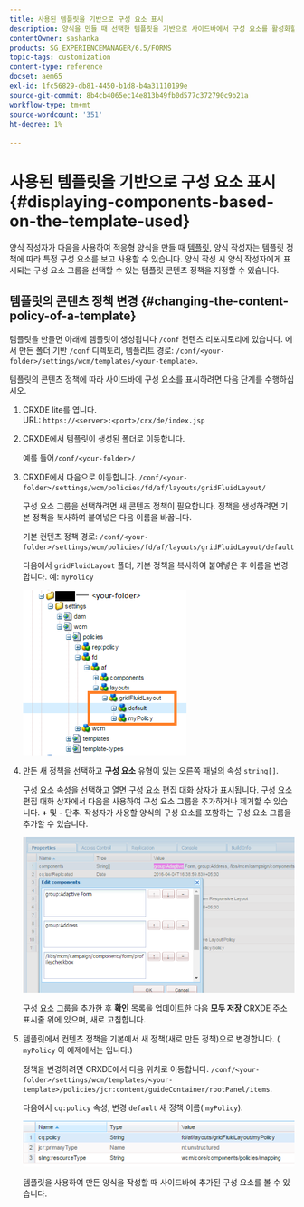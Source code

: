 ```yaml
---
title: 사용된 템플릿을 기반으로 구성 요소 표시
description: 양식을 만들 때 선택한 템플릿을 기반으로 사이드바에서 구성 요소를 활성화할 수 있는 방법을 알아봅니다.
contentOwner: sashanka
products: SG_EXPERIENCEMANAGER/6.5/FORMS
topic-tags: customization
content-type: reference
docset: aem65
exl-id: 1fc56829-db81-4450-b1d8-b4a31110199e
source-git-commit: 8b4cb4065ec14e813b49fb0d577c372790c9b21a
workflow-type: tm+mt
source-wordcount: '351'
ht-degree: 1%

---
```


# 사용된 템플릿을 기반으로 구성 요소 표시{#displaying-components-based-on-the-template-used}

양식 작성자가 다음을 사용하여 적응형 양식을 만들 때 [템플릿](../../forms/using/template-editor.md), 양식 작성자는 템플릿 정책에 따라 특정 구성 요소를 보고 사용할 수 있습니다. 양식 작성 시 양식 작성자에게 표시되는 구성 요소 그룹을 선택할 수 있는 템플릿 콘텐츠 정책을 지정할 수 있습니다.

## 템플릿의 콘텐츠 정책 변경 {#changing-the-content-policy-of-a-template}

템플릿을 만들면 아래에 템플릿이 생성됩니다 `/conf` 컨텐츠 리포지토리에 있습니다. 에서 만든 폴더 기반 `/conf` 디렉토리, 템플리트 경로: `/conf/<your-folder>/settings/wcm/templates/<your-template>`.

템플릿의 콘텐츠 정책에 따라 사이드바에 구성 요소를 표시하려면 다음 단계를 수행하십시오.

1. CRXDE lite를 엽니다.\
   URL: `https://<server>:<port>/crx/de/index.jsp`
1. CRXDE에서 템플릿이 생성된 폴더로 이동합니다.

   예를 들어`/conf/<your-folder>/`

1. CRXDE에서 다음으로 이동합니다. `/conf/<your-folder>/settings/wcm/policies/fd/af/layouts/gridFluidLayout/`

   구성 요소 그룹을 선택하려면 새 콘텐츠 정책이 필요합니다. 정책을 생성하려면 기본 정책을 복사하여 붙여넣은 다음 이름을 바꿉니다.

   기본 컨텐츠 정책 경로: `/conf/<your-folder>/settings/wcm/policies/fd/af/layouts/gridFluidLayout/default`

   다음에서 `gridFluidLayout` 폴더, 기본 정책을 복사하여 붙여넣은 후 이름을 변경합니다. 예: `myPolicy`

   ![기본 정책 복사](assets/crx-default1.png)

1. 만든 새 정책을 선택하고 **구성 요소** 유형이 있는 오른쪽 패널의 속성 `string[]`.

   구성 요소 속성을 선택하고 열면 구성 요소 편집 대화 상자가 표시됩니다. 구성 요소 편집 대화 상자에서 다음을 사용하여 구성 요소 그룹을 추가하거나 제거할 수 있습니다. **+** 및 **-** 단추. 작성자가 사용할 양식의 구성 요소를 포함하는 구성 요소 그룹을 추가할 수 있습니다.

   ![정책에서 구성 요소 추가 또는 제거](assets/add-components-list1.png)

   구성 요소 그룹을 추가한 후 **확인** 목록을 업데이트한 다음 **모두 저장** CRXDE 주소 표시줄 위에 있으며, 새로 고침합니다.

1. 템플릿에서 컨텐츠 정책을 기본에서 새 정책(새로 만든 정책)으로 변경합니다. ( `myPolicy` 이 예제에서는 입니다.)

   정책을 변경하려면 CRXDE에서 다음 위치로 이동합니다. `/conf/<your-folder>/settings/wcm/templates/<your-template>/policies/jcr:content/guideContainer/rootPanel/items`.

   다음에서 `cq:policy` 속성, 변경 `default` 새 정책 이름( `myPolicy`).

   ![템플릿 콘텐츠 정책 업데이트됨](assets/updated-policy.png)

   템플릿을 사용하여 만든 양식을 작성할 때 사이드바에 추가된 구성 요소를 볼 수 있습니다.
